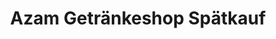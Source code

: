 ---
title: "Azam Getränkeshop Spätkauf"
url: /berlin/azam-getraenkeshop-spaetkauf/
shop: Lebensmittel
---